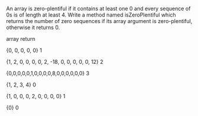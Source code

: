 An array is zero-plentiful if it contains at least one 0 and every sequence of 0s is of length at least 4.
Write a method named isZeroPlentiful which returns the number of zero sequences if its array argument is
zero-plentiful, otherwise it returns 0.

array       return

{0, 0, 0, 0, 0}     1

{1, 2, 0, 0, 0, 0, 2, -18, 0, 0, 0, 0, 0, 12}       2

{0,0,0,0,0,1,0,0,0,0,8,0,0,0,0,0,0}     3

{1, 2, 3, 4}        0

{1, 0, 0, 0, 2, 0, 0, 0, 0}     1

{0}                 0
